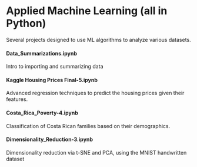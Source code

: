 # Applied Machine Learning (all in Python)
Several projects designed to use ML algorithms to analyze various datasets.

#### Data_Summarizations.ipynb	
Intro to importing and summarizing data

#### Kaggle Housing Prices Final-5.ipynb
Advanced regression techniques to predict the housing prices given their features. 


#### Costa_Rica_Poverty-4.ipynb	
Classification of Costa Rican families based on their demographics. 

#### Dimensionality_Reduction-3.ipynb	
Dimensionality reduction via t-SNE and PCA, using the MNIST handwritten dataset




